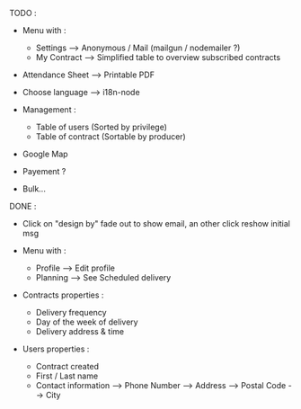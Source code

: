 TODO :

 * Menu with :
    - Settings      --> Anonymous / Mail (mailgun / nodemailer ?)
    - My Contract   --> Simplified table to overview subscribed contracts

 * Attendance Sheet --> Printable PDF
 
 * Choose language --> i18n-node

 * Management :
    - Table of users (Sorted by privilege)
    - Table of contract (Sortable by producer)

 * Google Map

 * Payement ?

 * Bulk...

DONE :

 * Click on "design by" fade out to show email, an other click reshow initial msg

 * Menu with :
    - Profile       --> Edit profile
    - Planning      --> See Scheduled delivery

 * Contracts properties :
   - Delivery frequency
   - Day of the week of delivery
   - Delivery address & time

 * Users properties :
   - Contract created
   - First / Last name
   - Contact information    --> Phone Number
                            --> Address
                            --> Postal Code
                            --> City